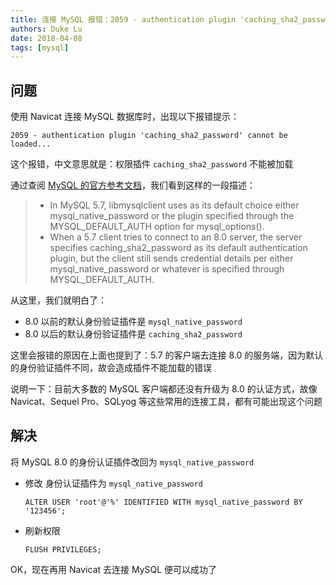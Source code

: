 ```yaml
---
title: 连接 MySQL 报错：2059 - authentication plugin 'caching_sha2_password' cannot be loaded...
authors: Duke Lu
date: 2018-04-08
tags: [mysql]
---
```


## 问题
使用 Navicat 连接 MySQL 数据库时，出现以下报错提示：
```
2059 - authentication plugin 'caching_sha2_password' cannot be loaded...
```
这个报错，中文意思就是：权限插件 `caching_sha2_password` 不能被加载

通过查阅 [MySQL 的官方参考文档](https://dev.mysql.com/doc/refman/8.0/en/pluggable-authentication.html#pluggable-authentication-compatibility)，我们看到这样的一段描述：
> - In MySQL 5.7, libmysqlclient uses as its default choice either mysql_native_password or the plugin specified through the MYSQL_DEFAULT_AUTH option for mysql_options().
> - When a 5.7 client tries to connect to an 8.0 server, the server specifies caching_sha2_password as its default authentication plugin, but the client still sends credential details per either mysql_native_password or whatever is specified through MYSQL_DEFAULT_AUTH.

从这里，我们就明白了：
- 8.0 以前的默认身份验证插件是 `mysql_native_password`
- 8.0 以后的默认身份验证插件是 `caching_sha2_password`

这里会报错的原因在上面也提到了：5.7 的客户端去连接 8.0 的服务端，因为默认的身份验证插件不同，故会造成插件不能加载的错误

说明一下：目前大多数的 MySQL 客户端都还没有升级为 8.0 的认证方式，故像 Navicat、Sequel Pro、SQLyog 等这些常用的连接工具，都有可能出现这个问题

## 解决
将 MySQL 8.0 的身份认证插件改回为 `mysql_native_password`
- 修改 身份认证插件为 `mysql_native_password`
    ```
    ALTER USER 'root'@'%' IDENTIFIED WITH mysql_native_password BY '123456';
    ```

- 刷新权限
    ```
    FLUSH PRIVILEGES;
    ```
OK，现在再用 Navicat 去连接 MySQL 便可以成功了
